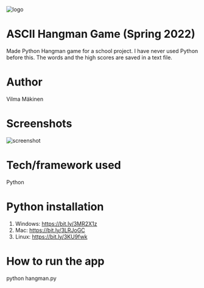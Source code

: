 ![logo](https://cdn.discordapp.com/attachments/885147039376244767/971490409689780304/hangman_logo.png)

# **ASCII Hangman Game (Spring 2022)**

Made Python Hangman game for a school project. I have never used Python before this. The words and the high scores are saved in a text file.

# **Author**

Vilma Mäkinen

# **Screenshots**

![screenshot](https://cdn.discordapp.com/attachments/885147039376244767/971491680580698124/hangman_loser.png)

# **Tech/framework used**

Python

# **Python installation**

1. Windows: https://bit.ly/3MR2X1z
2. Mac: https://bit.ly/3LRJoGC
3. Linux: https://bit.ly/3KU9fwk

# **How to run the app**

python hangman.py
